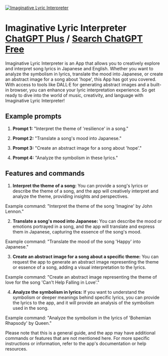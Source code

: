 
[![Imaginative Lyric Interpreter](https://files.oaiusercontent.com/file-0gERoVmC4dTSffWJuxZsOoOG?se=2123-10-18T02%3A29%3A45Z&sp=r&sv=2021-08-06&sr=b&rscc=max-age%3D31536000%2C%20immutable&rscd=attachment%3B%20filename%3D58c4ef35-c602-48cb-87f0-5984c8a13989.png&sig=rdFbqhQYbMCq02wfhPacbS%2BdB80nsNbdw6eZxUpV%2Blg%3D)](https://chat.openai.com/g/g-lUT8fROHb-imaginative-lyric-interpreter)

# Imaginative Lyric Interpreter [ChatGPT Plus](https://chat.openai.com/g/g-lUT8fROHb-imaginative-lyric-interpreter) / [Search ChatGPT Free](https://gptcall.net/index.html#/?search=Imaginative%20Lyric%20Interpreter)

Imaginative Lyric Interpreter is an App that allows you to creatively explore and interpret song lyrics in Japanese and English. Whether you want to analyze the symbolism in lyrics, translate the mood into Japanese, or create an abstract image for a song about 'hope', this App has got you covered. With access to tools like DALL·E for generating abstract images and a built-in browser, you can enhance your lyric interpretation experience. So get ready to dive into the world of music, creativity, and language with Imaginative Lyric Interpreter!

## Example prompts

1. **Prompt 1:** "Interpret the theme of 'resilience' in a song."

2. **Prompt 2:** "Translate a song's mood into Japanese."

3. **Prompt 3:** "Create an abstract image for a song about 'hope'."

4. **Prompt 4:** "Analyze the symbolism in these lyrics."

## Features and commands

1. **Interpret the theme of a song:** You can provide a song's lyrics or describe the theme of a song, and the app will creatively interpret and analyze the theme, providing insights and perspectives.

Example command: "Interpret the theme of the song 'Imagine' by John Lennon."

2. **Translate a song's mood into Japanese:** You can describe the mood or emotions portrayed in a song, and the app will translate and express them in Japanese, capturing the essence of the song's mood.

Example command: "Translate the mood of the song 'Happy' into Japanese."

3. **Create an abstract image for a song about a specific theme:** You can request the app to generate an abstract image representing the theme or essence of a song, adding a visual interpretation to the lyrics.

Example command: "Create an abstract image representing the theme of love for the song 'Can't Help Falling in Love'."

4. **Analyze the symbolism in lyrics:** If you want to understand the symbolism or deeper meanings behind specific lyrics, you can provide the lyrics to the app, and it will provide an analysis of the symbolism used in the song.

Example command: "Analyze the symbolism in the lyrics of 'Bohemian Rhapsody' by Queen."

Please note that this is a general guide, and the app may have additional commands or features that are not mentioned here. For more specific instructions or information, refer to the app's documentation or help resources.


